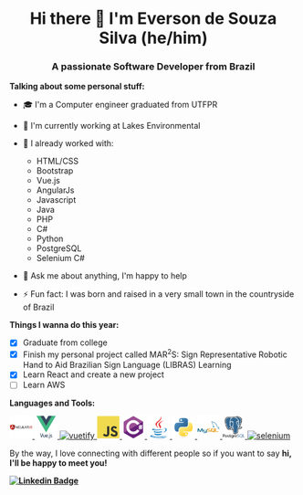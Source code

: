 <h1 align="center">Hi there 👋 I'm Everson de Souza Silva (he/him)</h1>
<h3 align="center">A passionate Software Developer from Brazil</h3>

**Talking about some personal stuff:**
  
- 🎓 I'm a Computer engineer graduated from UTFPR 
  
- 🔭 I'm currently working at Lakes Environmental
 
- 🌱 I already worked with:
  	
    - HTML/CSS
  	- Bootstrap
  	- Vue.js
  	- AngularJs
  	- Javascript
  	- Java
  	- PHP
  	- C#
  	- Python
  	- PostgreSQL
  	- Selenium C#

- 💬 Ask me about anything, I'm happy to help
- ⚡ Fun fact: I was born and raised in a very small town in the countryside of Brazil

**Things I wanna do this year:**
- [x] Graduate from college
- [x] Finish my personal project called MAR<sup>2</sup>S: Sign Representative Robotic Hand to Aid Brazilian Sign Language (LIBRAS) Learning
- [x] Learn React and create a new project
- [ ] Learn AWS

**Languages and Tools:**
<p align="left"> <a href="https://angular.io" target="_blank"> <img src="https://raw.githubusercontent.com/devicons/devicon/master/icons/angularjs/angularjs-original-wordmark.svg" alt="angularjs" width="40" height="40"/> </a>  <a href="https://vuejs.org/" target="_blank"> <img src="https://raw.githubusercontent.com/devicons/devicon/master/icons/vuejs/vuejs-original-wordmark.svg" alt="vuejs" width="40" height="40"/> </a> <a href="https://vuetifyjs.com/en/" target="_blank"> <img src="https://bestofjs.org/logos/vuetify.svg" alt="vuetify" width="40" height="40"/> </a> <a href="https://developer.mozilla.org/en-US/docs/Web/JavaScript" target="_blank"> <img src="https://raw.githubusercontent.com/devicons/devicon/master/icons/javascript/javascript-original.svg" alt="javascript" width="40" height="40"/> </a> <a href="https://www.w3schools.com/cs/" target="_blank"> <img src="https://raw.githubusercontent.com/devicons/devicon/master/icons/csharp/csharp-original.svg" alt="csharp" width="40" height="40"/> </a> <a href="https://www.java.com" target="_blank"> <img src="https://raw.githubusercontent.com/devicons/devicon/master/icons/java/java-original.svg" alt="java" width="40" height="40"/> </a>   <a href="https://www.python.org" target="_blank"> <img src="https://raw.githubusercontent.com/devicons/devicon/master/icons/python/python-original.svg" alt="python" width="40" height="40"/> </a> <a href="https://www.mysql.com/" target="_blank"> <img src="https://raw.githubusercontent.com/devicons/devicon/master/icons/mysql/mysql-original-wordmark.svg" alt="mysql" width="40" height="40"/> </a> <a href="https://www.postgresql.org" target="_blank"> <img src="https://raw.githubusercontent.com/devicons/devicon/master/icons/postgresql/postgresql-original-wordmark.svg" alt="postgresql" width="40" height="40"/> </a>  <a href="https://www.selenium.dev" target="_blank"> <img src="https://raw.githubusercontent.com/detain/svg-logos/780f25886640cef088af994181646db2f6b1a3f8/svg/selenium-logo.svg" alt="selenium" width="40" height="40"/> </a> </p>

<p>By the way, I love connecting with different people</b> so if you want to say <b>hi, I'll be happy to meet you!</p>

[![Linkedin Badge](https://img.shields.io/badge/-Everson%20de%20Souza-blue?style=for-the-badge&logo=Linkedin&logoColor=white&link=https://linkedin.com/in/everson-de-souza-silva/)](https://linkedin.com/in/everson-de-souza-silva)

